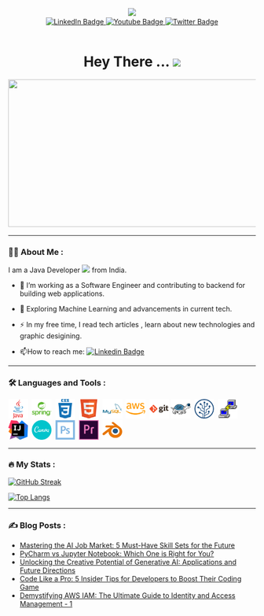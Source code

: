 <div id="header" align="center">
  <img src="https://media.giphy.com/media/fwbzI2kV3Qrlpkh59e/giphy.gif" width="100"/>
  <div id="badges">
  <a href="https://www.linkedin.com/in/vijaysheru/">
    <img src="https://img.shields.io/badge/LinkedIn-blue?style=for-the-badge&logo=linkedin&logoColor=white" alt="LinkedIn Badge"/>
  </a>
  <a href="your-youtube-URL">
    <img src="https://img.shields.io/badge/YouTube-red?style=for-the-badge&logo=youtube&logoColor=white" alt="Youtube Badge"/>
  </a>
  <a href="https://twitter.com/VijaySherr">
    <img src="https://img.shields.io/badge/Twitter-blue?style=for-the-badge&logo=twitter&logoColor=white" alt="Twitter Badge"/>
  </a>
</div>
</div>
<div id = "badges" align="center">
   <img src="https://komarev.com/ghpvc/?username=vijaysheru&style=flat-square&color=blue" alt=""/>
  <h1>
  Hey There ...
  <img src="https://media.giphy.com/media/hvRJCLFzcasrR4ia7z/giphy.gif" width="30px"/>
  </h1>
</div>

<div align="center">
  <img src="https://media.giphy.com/media/dWesBcTLavkZuG35MI/giphy.gif" width="600" height="300"/>
</div>

---

### :man_technologist: About Me :

I am a Java Developer <img src="https://media.giphy.com/media/WUlplcMpOCEmTGBtBW/giphy.gif" width="30"> from India.

- :telescope: I’m working as a Software Engineer and contributing to backend for building web applications.

- :seedling: Exploring Machine Learning and advancements in current tech.

- :zap: In my free time, I read tech articles , learn about new technologies and graphic desigining.

- :mailbox:How to reach me: [![Linkedin Badge](https://img.shields.io/badge/-kakbar-blue?style=flat&logo=Linkedin&logoColor=white)](https://www.linkedin.com/in/vijaysheru/)

---

### :hammer_and_wrench: Languages and Tools :

<div>
  <img src="https://github.com/devicons/devicon/blob/master/icons/java/java-original-wordmark.svg" title="Java" alt="Java" width="40" height="40"/>&nbsp;
  <img src="https://github.com/devicons/devicon/blob/master/icons/spring/spring-original-wordmark.svg" title="Spring" alt="Spring" width="40" height="40"/>&nbsp;
  <img src="https://github.com/devicons/devicon/blob/master/icons/css3/css3-plain-wordmark.svg"  title="CSS3" alt="CSS" width="40" height="40"/>&nbsp;
  <img src="https://github.com/devicons/devicon/blob/master/icons/html5/html5-original.svg" title="HTML5" alt="HTML" width="40" height="40"/>&nbsp;
  <img src="https://github.com/devicons/devicon/blob/master/icons/mysql/mysql-original-wordmark.svg" title="MySQL"  alt="MySQL" width="40" height="40"/>&nbsp;
  <img src="https://github.com/devicons/devicon/blob/master/icons/amazonwebservices/amazonwebservices-plain-wordmark.svg" title="AWS" alt="AWS" width="40" height="40"/>&nbsp;
  <img src="https://github.com/devicons/devicon/blob/master/icons/git/git-original-wordmark.svg" title="Git" **alt="Git" width="40" height="40"/>
    <img src="https://github.com/devicons/devicon/blob/master/icons/tortoisegit/tortoisegit-original.svg" title="TortoiseGit" alt="tortoisegit" width="40" height="40"/>&nbsp;
   <img src="https://github.com/devicons/devicon/blob/master/icons/sourcetree/sourcetree-original.svg" title="SourceTree" alt="sourcetree" width="40" height="40"/>&nbsp;
  <img src="https://github.com/devicons/devicon/blob/master/icons/putty/putty-original.svg" title="Putty" alt="putty" width="40" height="40"/>&nbsp;
  <img src="https://github.com/devicons/devicon/blob/master/icons/intellij/intellij-original.svg" title="IntelliJ"  alt="intellij" width="40" height="40"/>&nbsp;
  <img src="https://github.com/devicons/devicon/blob/master/icons/canva/canva-original.svg" title="Canva"  alt="Canva" width="40" height="40"/>&nbsp;
  <img src="https://github.com/devicons/devicon/blob/master/icons/photoshop/photoshop-line.svg" title="Photoshop"  alt="photoshop" width="40" height="40"/>&nbsp;
  <img src="https://github.com/devicons/devicon/blob/master/icons/premierepro/premierepro-original.svg" title="PremierePro"  alt="premierepro" width="40" height="40"/>&nbsp;
  <img src="https://github.com/devicons/devicon/blob/master/icons/blender/blender-original.svg" title="Blender"  alt="blender" width="40" height="40"/>&nbsp;
</div>

---

### :fire: My Stats :

[![GitHub Streak](http://github-readme-streak-stats.herokuapp.com?user=vijaysheru&theme=dark&background=000000)](https://git.io/streak-stats)

[![Top Langs](https://github-readme-stats.vercel.app/api/top-langs/?username=your-github-username&layout=compact&theme=vision-friendly-dark)](https://github.com/anuraghazra/github-readme-stats)


---

### :writing_hand: Blog Posts :

<!-- BLOG-POST-LIST:START -->
- [Mastering the AI Job Market: 5 Must-Have Skill Sets for the Future](https://vijaysheru.com/mastering-the-ai-job-market-5-must-have-skill-sets-for-the-future)
- [PyCharm vs Jupyter Notebook: Which One is Right for You?](https://vijaysheru.com/pycharm-vs-jupyter-notebook-which-one-is-right-for-you)
- [Unlocking the Creative Potential of Generative AI: Applications and Future Directions](https://vijaysheru.com/unlocking-the-creative-potential-of-generative-ai-applications-and-future-directions)
- [Code Like a Pro: 5 Insider Tips for Developers to Boost Their Coding Game](https://vijaysheru.com/code-like-a-pro-5-insider-tips-for-developers-to-boost-their-coding-game)
- [Demystifying AWS IAM: The Ultimate Guide to Identity and Access Management - 1](https://vijaysheru.com/demystifying-aws-iam-the-ultimate-guide-to-identity-and-access-management-1)
<!-- BLOG-POST-LIST:END -->
